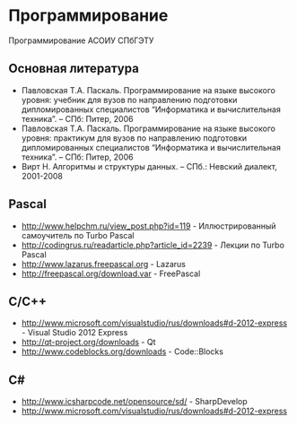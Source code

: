 Программирование 
================

Программирование АСОИУ СПбГЭТУ

Основная литература
-------------------
* Павловская Т.А. Паскаль. Программирование на языке высокого уровня: учебник для вузов по направлению подготовки дипломированных специалистов “Информатика и вычислительная техника”. – СПб: Питер, 2006 
* Павловская Т.А. Паскаль. Программирование на языке высокого уровня: практикум для вузов по направлению подготовки дипломированных специалистов “Информатика и вычислительная техника”. – СПб: Питер, 2006 
* Вирт Н.  Алгоритмы и структуры данных. – СПб.: Невский диалект, 2001-2008

Pascal 
------

* http://www.helpchm.ru/view_post.php?id=119 - Иллюстрированный самоучитель по Turbo Pascal 
* http://codingrus.ru/readarticle.php?article_id=2239 - Лекции по Turbo Pascal
* http://www.lazarus.freepascal.org - Lazarus
* http://freepascal.org/download.var - FreePascal

C/C++
-----
* http://www.microsoft.com/visualstudio/rus/downloads#d-2012-express - Visual Studio 2012 Express
* http://qt-project.org/downloads - Qt
* http://www.codeblocks.org/downloads - Code::Blocks

C#
--
* http://www.icsharpcode.net/opensource/sd/ - SharpDevelop
* http://www.microsoft.com/visualstudio/rus/downloads#d-2012-express 

 